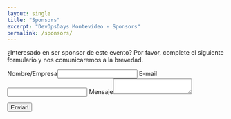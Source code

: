 ```yaml
---
layout: single
title: "Sponsors"
excerpt: "DevOpsDays Montevideo - Sponsors"
permalink: /sponsors/
---
```


¿Interesado en ser sponsor de este evento? Por favor, complete el siguiente formulario y nos comunicaremos a la brevedad.

<form method="POST" action="http://jpais-staticman.eastus.cloudapp.azure.com:8080/v2/connect/devopsdaysmvd/devopsdaysmvd.github.io/master/sponsors">
  <input name="options[redirect]" type="hidden" value="https://devopsdaysmvd.github.io">
  <!-- e.g. "2016-01-02-this-is-a-post" -->
  <input name="options[slug]" type="hidden" value="{{ page.slug }}">
  <label>Nombre/Empresa<input name="fields[name]" type="text"></label>
  <label>E-mail<input name="fields[email]" type="email"></label>
  <label>Mensaje<textarea name="fields[message]"></textarea></label>
  
  <button type="submit">Enviar!</button>
</form>